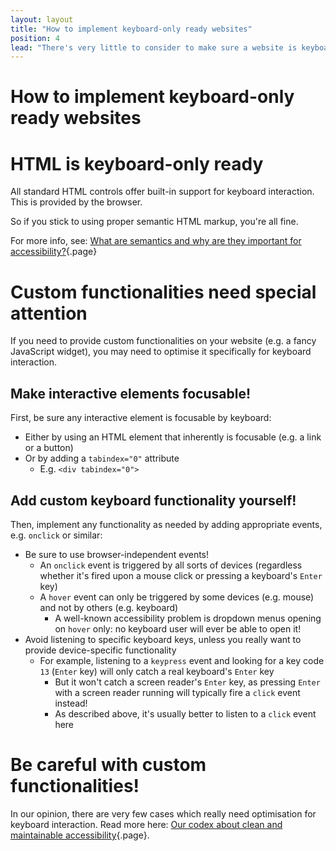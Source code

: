 ```yaml
---
layout: layout
title: "How to implement keyboard-only ready websites"
position: 4
lead: "There's very little to consider to make sure a website is keyboard-only ready. Still, a lot can go wrong if not paying attention."
---
```


# How to implement keyboard-only ready websites

# HTML is keyboard-only ready

All standard HTML controls offer built-in support for keyboard interaction. This is provided by the browser.

So if you stick to using proper semantic HTML markup, you're all fine.

For more info, see: [What are semantics and why are they important for accessibility?](/knowledge-about-developing-and-testing-accessible-websites/what-are-semantics-and-why-are-they-important-for-accessibility){.page}

# Custom functionalities need special attention

If you need to provide custom functionalities on your website (e.g. a fancy JavaScript widget), you may need to optimise it specifically for keyboard interaction.

## Make interactive elements focusable!

First, be sure any interactive element is focusable by keyboard:

- Either by using an HTML element that inherently is focusable (e.g. a link or a button)
- Or by adding a `tabindex="0"` attribute
    - E.g. `<div tabindex="0">`

## Add custom keyboard functionality yourself!

Then, implement any functionality as needed by adding appropriate events, e.g. `onclick` or similar:

- Be sure to use browser-independent events!
    - An `onclick` event is triggered by all sorts of devices (regardless whether it's fired upon a mouse click or pressing a keyboard's `Enter` key)
    - A `hover` event can only be triggered by some devices (e.g. mouse) and not by others (e.g. keyboard)
        - A well-known accessibility problem is dropdown menus opening on `hover` only: no keyboard user will ever be able to open it!
- Avoid listening to specific keyboard keys, unless you really want to provide device-specific functionality
    - For example, listening to a `keypress` event and looking for a key code `13` (`Enter` key) will only catch a real keyboard's `Enter` key
        - But it won't catch a screen reader's `Enter` key, as pressing `Enter` with a screen reader running will typically fire a `click` event instead!
        - As described above, it's usually better to listen to a `click` event here

# Be careful with custom functionalities!

In our opinion, there are very few cases which really need optimisation for keyboard interaction. Read more here: [Our codex about clean and maintainable accessibility](/knowledge-about-developing-and-testing-accessible-websites/our-codex-about-clean-and-maintainable-accessibility){.page}.